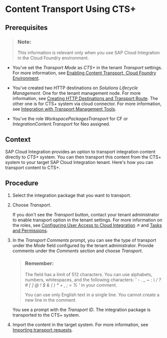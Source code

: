<!-- loio3cdfb512a75941d187b6f5a86e418983 -->

# Content Transport Using CTS+



<a name="loio3cdfb512a75941d187b6f5a86e418983__prereq_exq_kxw_rcb"/>

## Prerequisites

> ### Note:  
> This information is relevant only when you use SAP Cloud Integration in the Cloud Foundry environment.

-   You've set the *Transport Mode* as *CTS+* in the tenant *Transport* settings. For more information, see [Enabling Content Transport, Cloud Foundry Environment](enabling-content-transport-cloud-foundry-environment-452c677.md).

-   You've created two HTTP destinations on *Solutions Lifecycle Management*. One for the tenant management node. For more information, see [Creating HTTP Destinations and Transport Route](creating-http-destinations-and-transport-route-94057be.md). The other one is for CTS+ system via cloud connector. For more information, see [Integration with Transport Management Tools](https://help.sap.com/viewer/65de2977205c403bbc107264b8eccf4b/Cloud/en-US/905baea4d6c7404290bff6c042184b4e.html?q=Integration%20with%20Transport%20Management%20Tools).

-   You've the role *WorkspacePackagesTransport* for CF or *IntegrationContent.Transport* for Neo assigned.




## Context

SAP Cloud Integration provides an option to transport integration content directly to *CTS+* system. You can then transport this content from the CTS+ system to your target SAP Cloud Integration tenant. Here's how you can transport content to CTS+.



## Procedure

1.  Select the integration package that you want to transport.

2.  Choose *Transport*.

    If you don't see the *Transport* button, contact your tenant administrator to enable transport option in the tenant settings. For more information on the roles, see [Configuring User Access to Cloud Integration](https://help.sap.com/viewer/368c481cd6954bdfa5d0435479fd4eaf/Cloud/en-US/ed6033b2eabe4a64a20cce1e6076bacf.html "Create and modify application roles and assign users to these roles.") :arrow_upper_right: and [Tasks and Permissions](../60-Security/tasks-and-permissions-556d557.md).

3.  In the *Transport Comments* prompt, you can see the type of transport under the *Mode* field configured by the tenant administrator. Provide comments under the *Comments* section and choose *Transport*.

    > ### Remember:  
    > The field has a limit of 512 characters. You can use alphabets, numbers, whitespaces, and the following characters: *' - . \_ ~ : \\ / ? \# \[ \] @ ! $ & \( \) \* + , ; = % '* in your comment.
    > 
    > You can use only English text in a single line. You cannot create a new line in the comment.

    You see a prompt with the *Transport ID*. The integration package is transported to the CTS+ system.

4.  Import the content in the target system. For more information, see [Importing transport requests](https://help.sap.com/viewer/62938f21156047718cae23da55f2b443/4.2.9/en-US/408aefc68c754cd0b4941ba508760178.html).


